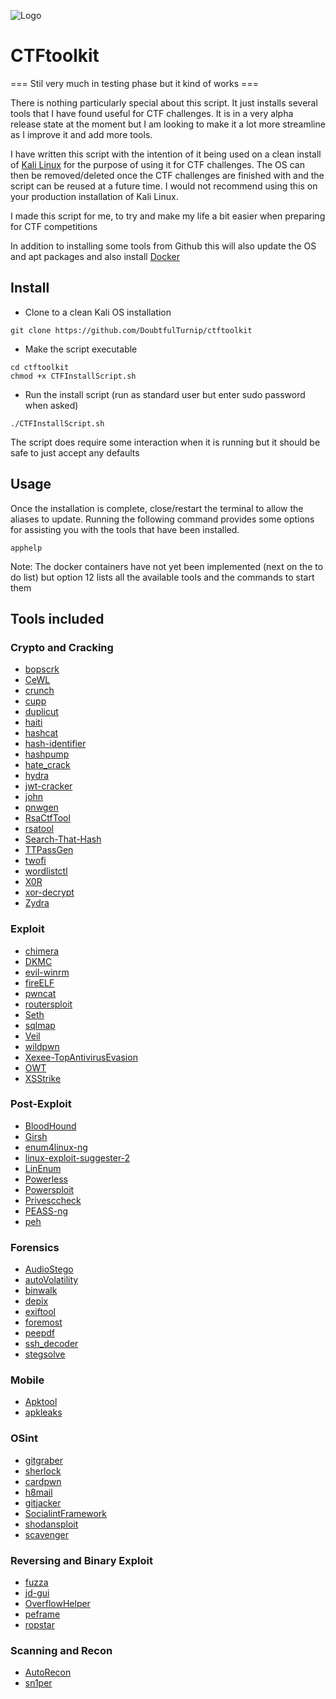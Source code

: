 ![Logo](https://github.com/DoubtfulTurnip/DTTermTheme/blob/main/Screenshots/DTLogo.png?raw=true)

# CTFtoolkit

=== Stil very much in testing phase but it kind of works ===

There is nothing particularly special about this script. It just installs several tools that I have found useful for CTF challenges. It is in a very alpha release state at the moment but I am looking to make it a lot more streamline as I improve it and add more tools. 

I have written this script with the intention of it being used on a clean install of [Kali Linux](https://www.kali.org/) for the purpose of using it for CTF challenges. The OS can then be removed/deleted once the CTF challenges are finished with and the script can be reused at a future time. I would not recommend using this on your production installation of Kali Linux.

I made this script for me, to try and make my life a bit easier when preparing for CTF competitions 

In addition to installing some tools from Github this will also update the OS and apt packages and also install [Docker](https://www.docker.com/)


## Install ##

- Clone to a clean Kali OS installation

```
git clone https://github.com/DoubtfulTurnip/ctftoolkit
```

- Make the script executable

```
cd ctftoolkit
chmod +x CTFInstallScript.sh
```

- Run the install script (run as standard user but enter sudo password when asked)

```
./CTFInstallScript.sh
```

The script does require some interaction when it is running but it should be safe to just accept any defaults 


## Usage ##

Once the installation is complete, close/restart the terminal to allow the aliases to update. Running the following command provides some options for assisting you with the tools that have been installed.

```
apphelp
```
Note: The docker containers have not yet been implemented (next on the to do list) but option 12 lists all the available tools and the commands to start them


## Tools included ##


### Crypto and Cracking

- [bopscrk](https://github.com/R3nt0n/bopscrk)
- [CeWL](https://github.com/digininja/CeWL)
- [crunch](https://sourceforge.net/projects/crunch-wordlist/)
- [cupp](https://github.com/Mebus/cupp)
- [duplicut](https://github.com/nil0x42/duplicut)
- [haiti](https://github.com/Orange-Cyberdefense/haiti)
- [hashcat](https://github.com/hashcat/hashcat)
- [hash-identifier](https://github.com/blackploit/hash-identifier)
- [hashpump](https://github.com/bwall/HashPump)
- [hate_crack](https://github.com/trustedsec/hate_crack)
- [hydra](https://github.com/vanhauser-thc/thc-hydra)
- [jwt-cracker](https://github.com/lmammino/jwt-cracker)
- [john](https://www.openwall.com/john/)
- [pnwgen](https://github.com/toxydose/pnwgen)
- [RsaCtfTool](https://github.com/Ganapati/RsaCtfTool)
- [rsatool](https://github.com/ius/rsatool)
- [Search-That-Hash](https://github.com/HashPals/Search-That-Hash)
- [TTPassGen](https://github.com/tp7309/TTPassGen)
- [twofi](https://github.com/digininja/twofi)
- [wordlistctl](https://github.com/BlackArch/wordlistctl)
- [X0R](https://github.com/X-Vector/X0R)
- [xor-decrypt](https://github.com/AlexFSmirnov/xor-decrypt)
- [Zydra](https://github.com/hamedA2/Zydra)



### Exploit

- [chimera](https://github.com/tokyoneon/chimera)
- [DKMC](https://github.com/Mr-Un1k0d3r/DKMC)
- [evil-winrm](https://github.com/Hackplayers/evil-winrm)
- [fireELF](https://github.com/rek7/fireELF)
- [pwncat](https://github.com/cytopia/pwncat)
- [routersploit](https://github.com/threat9/routersploit)
- [Seth](https://github.com/SySS-Research/Seth)
- [sqlmap](https://github.com/sqlmapproject/sqlmap)
- [Veil](https://github.com/Veil-Framework/Veil)
- [wildpwn](https://github.com/localh0t/wildpwn)
- [Xexee-TopAntivirusEvasion](https://github.com/persianhydra/Xeexe-TopAntivirusEvasion)
- [OWT](https://github.com/clu3bot/OWT)
- [XSStrike](https://github.com/s0md3v/XSStrike)



### Post-Exploit

- [BloodHound](https://github.com/BloodHoundAD/BloodHound)
- [Girsh](https://github.com/nodauf/Girsh)
- [enum4linux-ng](https://github.com/cddmp/enum4linux-ng)
- [linux-exploit-suggester-2](https://github.com/jondonas/linux-exploit-suggester-2)
- [LinEnum](https://github.com/rebootuser/LinEnum)
- [Powerless](https://github.com/gladiatx0r/Powerless)
- [Powersploit](https://github.com/PowerShellMafia/PowerSploit)
- [Privesccheck](https://github.com/itm4n/PrivescCheck)
- [PEASS-ng](https://github.com/carlospolop/PEASS-ng)
- [peh](https://github.com/melnicek/peh)



### Forensics

- [AudioStego](https://github.com/danielcardeenas/AudioStego)
- [autoVolatility](https://github.com/carlospolop/autoVolatility)
- [binwalk](https://github.com/ReFirmLabs/binwalk)
- [depix](https://github.com/beurtschipper/Depix)
- [exiftool](https://github.com/exiftool/exiftool)
- [foremost](http://foremost.sourceforge.net/)
- [peepdf](https://github.com/jesparza/peepdf)
- [ssh_decoder](https://github.com/jjyg/ssh_decoder)
- [stegsolve](https://github.com/eugenekolo/sec-tools/tree/master/stego/stegsolve/stegsolve)



### Mobile

- [Apktool](https://github.com/iBotPeaches/Apktool)
- [apkleaks](https://github.com/dwisiswant0/apkleaks)



### OSint

- [gitgraber](https://github.com/hisxo/gitGraber)
- [sherlock](https://github.com/sherlock-project/sherlock)
- [cardpwn](https://github.com/itsmehacker/CardPwn)
- [h8mail](https://github.com/khast3x/h8mail)
- [gitjacker](https://github.com/liamg/gitjacker)
- [SocialintFramework](https://github.com/Pyshios/SocialintFramework)
- [shodansploit](https://github.com/shodansploit/shodansploit)
- [scavenger](https://github.com/rndinfosecguy/Scavenger)



### Reversing and Binary Exploit

- [fuzza](https://github.com/cytopia/fuzza)
- [jd-gui](https://github.com/java-decompiler/jd-gui)
- [OverflowHelper](https://github.com/rhuss623/OverflowHelper)
- [peframe](https://github.com/guelfoweb/peframe)
- [ropstar](https://github.com/xct/ropstar)



### Scanning and Recon

- [AutoRecon](https://github.com/Tib3rius/AutoRecon)
- [sn1per](https://github.com/1N3/Sn1per)

